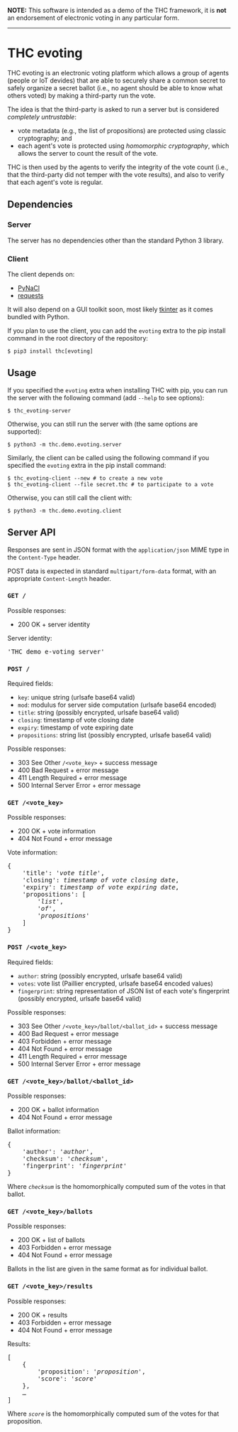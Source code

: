 **NOTE:** This software is intended as a demo of the THC framework, it is **not** an endorsement of electronic voting in any particular form.

---

THC evoting
===========

THC evoting is an electronic voting platform which allows a group of agents (people or IoT devides) that are able to securely share a common secret to safely organize a secret ballot (i.e., no agent should be able to know what others voted) by making a third-party run the vote.

The idea is that the third-party is asked to run a server but is considered *completely untrustable*:

* vote metadata (e.g., the list of propositions) are protected using classic cryptography; and
* each agent's vote is protected using *homomorphic cryptography*, which allows the server to count the result of the vote.

THC is then used by the agents to verify the integrity of the vote count (i.e., that the third-party did not temper with the vote results), and also to verify that each agent's vote is regular.


## Dependencies

### Server

The server has no dependencies other than the standard Python 3 library.

### Client

The client depends on:

* [PyNaCl](https://pynacl.readthedocs.io/)
* [requests](https://requests.readthedocs.io/)

It will also depend on a GUI toolkit soon, most likely [tkinter](https://docs.python.org/3/library/tkinter.html) as it comes bundled with Python.

If you plan to use the client, you can add the `evoting` extra to the pip install command in the root directory of the repository:

    $ pip3 install thc[evoting]


## Usage

If you specified the `evoting` extra when installing THC with pip, you can run the server with the following command (add `--help` to see options):

    $ thc_evoting-server

Otherwise, you can still run the server with (the same options are supported):

    $ python3 -m thc.demo.evoting.server

Similarly, the client can be called using the following command if you specified the `evoting` extra in the pip install command:

    $ thc_evoting-client --new # to create a new vote
    $ thc_evoting-client --file secret.thc # to participate to a vote

Otherwise, you can still call the client with:

    $ python3 -m thc.demo.evoting.client


## Server API

Responses are sent in JSON format with the `application/json` MIME type in the `Content-Type` header.

POST data is expected in standard `multipart/form-data` format, with an appropriate `Content-Length` header.

### `GET /`

Possible responses:

* 200 OK + server identity

Server identity:

<pre>
'THC demo e-voting server'
</pre>

### `POST /`

Required fields:

* `key`: unique string (urlsafe base64 valid)
* `mod`: modulus for server side computation (urlsafe base64 encoded)
* `title`: string (possibly encrypted, urlsafe base64 valid)
* `closing`: timestamp of vote closing date
* `expiry`: timestamp of vote expiring date
* `propositions`: string list (possibly encrypted, urlsafe base64 valid)

Possible responses:

* 303 See Other `/<vote_key>` + success message
* 400 Bad Request + error message
* 411 Length Required + error message
* 500 Internal Server Error + error message

### `GET /<vote_key>`

Possible responses:

* 200 OK + vote information
* 404 Not Found + error message

Vote information:

<pre>
{
    'title': '<i>vote title</i>',
    'closing': <i>timestamp of vote closing date</i>,
    'expiry': <i>timestamp of vote expiring date</i>,
    'propositions': [
        '<i>list</i>',
        '<i>of</i>',
        '<i>propositions</i>'
    ]
}
</pre>

### `POST /<vote_key>`

Required fields:

* `author`: string (possibly encrypted, urlsafe base64 valid)
* `votes`: vote list (Paillier encrypted, urlsafe base64 encoded values)
* `fingerprint`: string representation of JSON list of each vote's fingerprint (possibly encrypted, urlsafe base64 valid)

Possible responses:

* 303 See Other `/<vote_key>/ballot/<ballot_id>` + success message
* 400 Bad Request + error message
* 403 Forbidden + error message
* 404 Not Found + error message
* 411 Length Required + error message
* 500 Internal Server Error + error message

### `GET /<vote_key>/ballot/<ballot_id>`

Possible responses:

* 200 OK + ballot information
* 404 Not Found + error message

Ballot information:

<pre>
{
    'author': '<i>author</i>',
    'checksum': '<i>checksum</i>',
    'fingerprint': '<i>fingerprint</i>'
}
</pre>

Where *`checksum`* is the homomorphically computed sum of the votes in that ballot.

### `GET /<vote_key>/ballots`

Possible responses:

* 200 OK + list of ballots
* 403 Forbidden + error message
* 404 Not Found + error message

Ballots in the list are given in the same format as for individual ballot.

### `GET /<vote_key>/results`

Possible responses:

* 200 OK + results
* 403 Forbidden + error message
* 404 Not Found + error message

Results:

<pre>
[
    {
        'proposition': '<i>proposition</i>',
        'score': '<i>score</i>'
    },
    …
]
</pre>

Where *`score`* is the homomorphically computed sum of the votes for that proposition.
